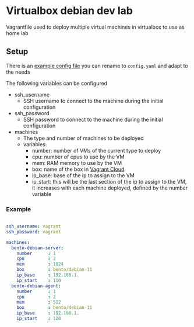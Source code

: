 # Virtualbox debian dev lab

Vagrantfile used to deploy multiple virtual machines in virtualbox to use as home lab

## Setup

There is an [example config file](config.yaml.example) you can rename to ```config.yaml``` and adapt to the needs

The following variables can be configured

- ssh_username
    - SSH username to connect to the machine during the initial configuration
- ssh_password
    - SSH password to connect to the machine during the initial configuration
- machines
    - The type and number of machines to be deployed
    - variables:
        - number: number of VMs of the current type to deploy
        - cpu: number of cpus to use by the VM
        - mem: RAM memory to use by the VM
        - box: name of the box in [Vagrant Cloud](https://app.vagrantup.com/boxes/search)
        - ip_base: base of the ip to assign to the VM
        - ip_start: this will be the last section of the ip to assign to the VM, it increases with each machine deployed, defined by the number variable

### Example
```YAML

ssh_username: vagrant
ssh_password: vagrant

machines:
  bento-debian-server:
    number      : 1
    cpu         : 2
    mem         : 1024
    box         : bento/debian-11
    ip_base     : 192.168.1.
    ip_start    : 110
  bento-debian-agent:
    number      : 1
    cpu         : 2
    mem         : 512
    box         : bento/debian-11
    ip_base     : 192.168.1.
    ip_start    : 120
```
